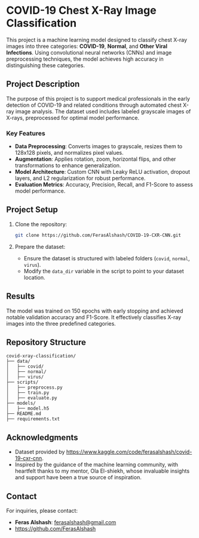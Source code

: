 # COVID-19 Chest X-Ray Image Classification

This project is a machine learning model designed to classify chest X-ray images into three categories: **COVID-19**, **Normal**, and **Other Viral Infections**. Using convolutional neural networks (CNNs) and image preprocessing techniques, the model achieves high accuracy in distinguishing these categories.

## Project Description

The purpose of this project is to support medical professionals in the early detection of COVID-19 and related conditions through automated chest X-ray image analysis. The dataset used includes labeled grayscale images of X-rays, preprocessed for optimal model performance.

### Key Features
- **Data Preprocessing**: Converts images to grayscale, resizes them to 128x128 pixels, and normalizes pixel values.
- **Augmentation**: Applies rotation, zoom, horizontal flips, and other transformations to enhance generalization.
- **Model Architecture**: Custom CNN with Leaky ReLU activation, dropout layers, and L2 regularization for robust performance.
- **Evaluation Metrics**: Accuracy, Precision, Recall, and F1-Score to assess model performance.

## Project Setup

1. Clone the repository:
   ```bash
   git clone https://github.com/FerasAlshash/COVID-19-CXR-CNN.git
   
   ```


2. Prepare the dataset:
   - Ensure the dataset is structured with labeled folders (`covid`, `normal`, `virus`).
   - Modify the `data_dir` variable in the script to point to your dataset location.



## Results

The model was trained on 150 epochs with early stopping and achieved notable validation accuracy and F1-Score. It effectively classifies X-ray images into the three predefined categories.

## Repository Structure

```
covid-xray-classification/
├── data/
│   ├── covid/
│   ├── normal/
│   ├── virus/
├── scripts/
│   ├── preprocess.py
│   ├── train.py
│   ├── evaluate.py
├── models/
│   ├── model.h5
├── README.md
├── requirements.txt
```



## Acknowledgments

- Dataset provided by https://www.kaggle.com/code/ferasalshash/covid-19-cxr-cnn.
- Inspired by the guidance of the machine learning community, with heartfelt thanks to my mentor, Ola El-shiekh, whose invaluable insights and support have been a true source of inspiration.
## Contact

For inquiries, please contact:
- **Feras Alshash**: ferasalshash@gmail.com
- https://github.com/FerasAlshash
